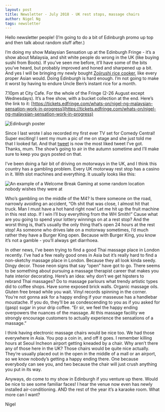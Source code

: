 ```yaml
---
layout: post
title: Newsletter - July 2018 - UK rest stops, massage chairs
author: Nigel Ng
tags: newsletter
---
```


Hello newsletter people! (I’m going to do a bit of Edinburgh promo up top and then talk about random stuff after.)

I’m doing my show Malaysian Sensation up at the Edinburgh Fringe - it’s a show about Malaysia, and shit white people do wrong in the UK (like buying sushi from Boots). If you’ve seen me before, it’ll have some of the bits you’ve heard, but probably improved and honed and sharpened up a bit. And yes I will be bringing my newly bought [Zojirushi rice cooker](https://www.instagram.com/p/BkruuiiA1h9/), like every proper Asian would. Doing Edinburgh is hard enough. I’m not going to make it worst by having to endure Uncle Ben’s instant rice for a month. 

7.10pm at City Cafe. For the whole of the Fringe (2-26 August except Wednesdays). It’s a free show, with a bucket collection at the end. Here’s the link to it: [https://tickets.edfringe.com/whats-on/nigel-ng-malaysian-sensation-work-in-progress](https://tickets.edfringe.com/whats-on/nigel-ng-malaysian-sensation-work-in-progress)


![Edinburgh poster](https://d2mxuefqeaa7sj.cloudfront.net/s_6FF51808A7F6B19D679896E9729934C58353C17B9CFB7C4790856F6ACFAA35F6_1531487024449_Screen+Shot+2018-07-13+at+14.03.25.png)


Since I last wrote I also recorded my first ever TV set for Comedy Central! Super exciting! I sent my mum a pic of me on stage and she just told me that I looked fat. And that [tweet](https://twitter.com/MrNigelNg/status/996456564658667520) is now the most liked tweet I’ve got. Thanks, mum. The show’s going to air in the autumn sometime and I’ll make sure to keep you guys posted on that.

I’ve been doing a fair bit of driving on motorways in the UK, and I think this country has a gambling problem. Every UK motorway rest stop has a casino in it. With slot machines and everything. It usually looks like this:


![An example of a Welcome Break Gaming at some random location nobody wishes they were at](https://motorwayservicesonline.co.uk/wiki/images/4/48/Michaelwood_South_Welcome_Break_Gaming_2016.JPG)


Who’s gambling on the middle of the M4? Is there someone on the road, narrowly avoiding an accident, “Oh shit that was close, I almost hit that truck. Man I must have a hot hand right now! Let me hit up the fruit machine in this rest stop. If I win I’ll buy everything from the WH Smith!” Cause what are you going to spend your lottery winnings on at a rest stop? And the worst thing is, that’s usually the only thing that’s open 24 hours at the rest stop! As someone who drives late on a motorway sometimes, I’d much rather they have a Burger King open. Because with Burger King, you know it’s not a gamble - you’ll always get diarrhoea. 

In other news, I’ve been trying to find a good Thai massage place in London recently. I’ve had a few really good ones in Asia but it’s really hard to find a non-sketchy massage place in London. Because they all look kinda seedy. Dingy decor. Those neon signs that say “open” have got to go. There seems to be something about pursuing a massage therapist career that makes you hate interior decorating. Here’s an idea: why don’t we get hipsters to rebrand Thai massages? Do to massage parlours what trendy artistic types did to coffee shops. Have some exposed brick walls. Organic massage oils. Gluten free bread while you wait. Vinyl records spinning in the corner. You’re not gonna ask for a happy ending if your masseuse has a handlebar moustache. If you do, they’ll be as condescending to you as if you asked for (gasp) sugar in your drip coffee. “Er sir, we feel the happy ending overpowers the nuances of the massage. At this massage facility we strongly encourage customers to actually experience the sensations of a massage.”

I think having electronic massage chairs would be nice too. We had those everywhere in Asia. You pop a coin in, and off it goes. I remember killing hours at Seoul Incheon airport getting kneaded by a chair. Why aren’t there any of those here in the UK? Those chairs would be quite nice actually. They’re usually placed out in the open in the middle of a mall or an airport, so we know nobody’s getting a happy ending there. One because everybody can see you, and two because the chair will just crush anything you put in its way.

Anyways, do come to my show in Edinburgh if you venture up there. Would be nice to see some familiar faces! I hear the venue now even has newly installed air-conditioning. AND the rest of the year it’s a karaoke room. What more can I want?

Nigel
